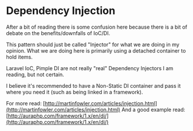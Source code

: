 # Dependency Injection

After a bit of reading there is some confusion here because there is a bit of debate on the benefits/downfalls of IoC/DI.

This pattern should just be called "Injector" for what we are doing in my opinion.
What we are doing here is primarily using a detached container to hold items. 

Laravel IoC, Pimple DI are not really "real" Dependency Injectors I am reading, but not certain.

I believe it's recommended to have a Non-Static DI container and pass it where
you need it (such as being linked in a framework). 

For more read: [http://martinfowler.com/articles/injection.html](http://martinfowler.com/articles/injection.html)
And a good example read: [http://auraphp.com/framework/1.x/en/di/](http://auraphp.com/framework/1.x/en/di/)
